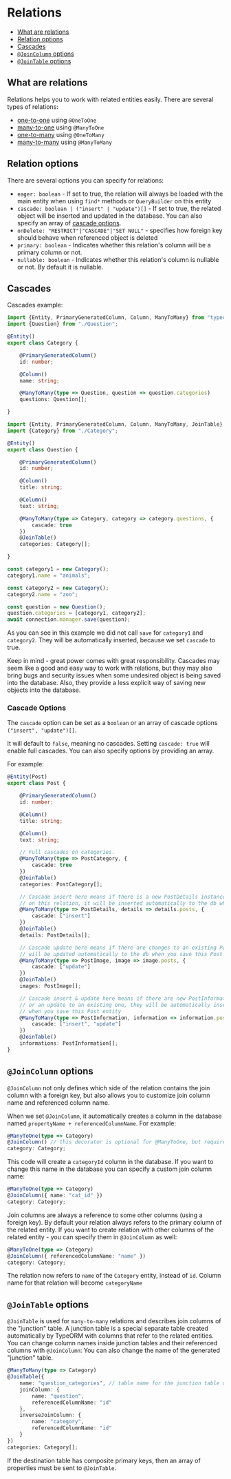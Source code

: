 # Relations

* [What are relations](#what-are-relations)
* [Relation options](#relation-options)
* [Cascades](#cascades)
* [`@JoinColumn` options](#joincolumn-options)
* [`@JoinTable` options](#jointable-options)

## What are relations

Relations helps you to work with related entities easily.
There are several types of relations:

* [one-to-one](./one-to-one-relations.md) using `@OneToOne`
* [many-to-one](./many-to-one-one-to-many-relations.md) using `@ManyToOne`
* [one-to-many](./many-to-one-one-to-many-relations.md) using `@OneToMany`
* [many-to-many](./many-to-many-relations.md) using `@ManyToMany`

## Relation options

There are several options you can specify for relations:

* `eager: boolean` - If set to true, the relation will always be loaded with the main entity when using `find*` methods or `QueryBuilder` on this entity
* `cascade: boolean | ("insert" | "update")[]` - If set to true, the related object will be inserted and updated in the database. You can also specify an array of [cascade options](#cascade-options).
* `onDelete: "RESTRICT"|"CASCADE"|"SET NULL"` - specifies how foreign key should behave when referenced object is deleted
* `primary: boolean` - Indicates whether this relation's column will be a primary column or not.
* `nullable: boolean` - Indicates whether this relation's column is nullable or not. By default it is nullable.

## Cascades

Cascades example:

```typescript
import {Entity, PrimaryGeneratedColumn, Column, ManyToMany} from "typeorm";
import {Question} from "./Question";

@Entity()
export class Category {

    @PrimaryGeneratedColumn()
    id: number;

    @Column()
    name: string;

    @ManyToMany(type => Question, question => question.categories)
    questions: Question[];

}
```

```typescript
import {Entity, PrimaryGeneratedColumn, Column, ManyToMany, JoinTable} from "typeorm";
import {Category} from "./Category";

@Entity()
export class Question {

    @PrimaryGeneratedColumn()
    id: number;

    @Column()
    title: string;

    @Column()
    text: string;

    @ManyToMany(type => Category, category => category.questions, {
        cascade: true
    })
    @JoinTable()
    categories: Category[];

}
```

```typescript
const category1 = new Category();
category1.name = "animals";

const category2 = new Category();
category2.name = "zoo";

const question = new Question();
question.categories = [category1, category2];
await connection.manager.save(question);
```

As you can see in this example we did not call `save` for `category1` and `category2`.
They will be automatically inserted, because we set `cascade` to true.

Keep in mind - great power comes with great responsibility.
Cascades may seem like a good and easy way to work with relations,
but they may also bring bugs and security issues when some undesired object is being saved into the database.
Also, they provide a less explicit way of saving new objects into the database.

### Cascade Options

The `cascade` option can be set as a `boolean` or an array of cascade options `("insert", "update")[]`.

It will default to `false`, meaning no cascades. Setting `cascade: true` will enable full cascades. You can also specify options by providing an array.

For example:

```typescript
@Entity(Post)
export class Post {

    @PrimaryGeneratedColumn()
    id: number;

    @Column()
    title: string;

    @Column()
    text: string;

    // Full cascades on categories.
    @ManyToMany(type => PostCategory, {
        cascade: true
    })
    @JoinTable()
    categories: PostCategory[];

    // Cascade insert here means if there is a new PostDetails instance set
    // on this relation, it will be inserted automatically to the db when you save this Post entity
    @ManyToMany(type => PostDetails, details => details.posts, {
        cascade: ["insert"]
    })
    @JoinTable()
    details: PostDetails[];

    // Cascade update here means if there are changes to an existing PostImage, it
    // will be updated automatically to the db when you save this Post entity
    @ManyToMany(type => PostImage, image => image.posts, {
        cascade: ["update"]
    })
    @JoinTable()
    images: PostImage[];

    // Cascade insert & update here means if there are new PostInformation instances
    // or an update to an existing one, they will be automatically inserted or updated
    // when you save this Post entity
    @ManyToMany(type => PostInformation, information => information.posts, {
        cascade: ["insert", "update"]
    })
    @JoinTable()
    informations: PostInformation[];
}
```

## `@JoinColumn` options

`@JoinColumn` not only defines which side of the relation contains the join column with a foreign key,
but also allows you to customize join column name and referenced column name.

When we set `@JoinColumn`, it automatically creates a column in the database named `propertyName + referencedColumnName`.
For example:

```typescript
@ManyToOne(type => Category)
@JoinColumn() // this decorator is optional for @ManyToOne, but required for @OneToOne
category: Category;
```

This code will create a `categoryId` column in the database.
If you want to change this name in the database you can specify a custom join column name:

```typescript
@ManyToOne(type => Category)
@JoinColumn({ name: "cat_id" })
category: Category;
```

Join columns are always a reference to some other columns (using a foreign key).
By default your relation always refers to the primary column of the related entity.
If you want to create relation with other columns of the related entity -
you can specify them in `@JoinColumn` as well:

```typescript
@ManyToOne(type => Category)
@JoinColumn({ referencedColumnName: "name" })
category: Category;
```

The relation now refers to `name` of the `Category` entity, instead of `id`.
Column name for that relation will become `categoryName`

## `@JoinTable` options

`@JoinTable` is used for `many-to-many` relations and describes join columns of the "junction" table.
A junction table is a special separate table created automatically by TypeORM with columns that refer to the related entities.
You can change column names inside junction tables and their referenced columns with `@JoinColumn`:
You can also change the name of the generated "junction" table.

```typescript
@ManyToMany(type => Category)
@JoinTable({
    name: "question_categories", // table name for the junction table of this relation
    joinColumn: {
        name: "question",
        referencedColumnName: "id"
    },
    inverseJoinColumn: {
        name: "category",
        referencedColumnName: "id"
    }
})
categories: Category[];
```

If the destination table has composite primary keys,
then an array of properties must be sent to `@JoinTable`.
